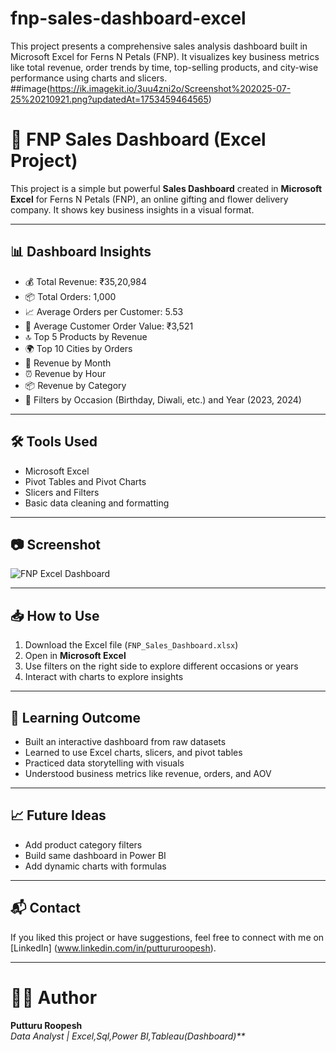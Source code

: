 # fnp-sales-dashboard-excel
This project presents a comprehensive sales analysis dashboard built in Microsoft Excel for Ferns N Petals (FNP). It visualizes key business metrics like total revenue, order trends by time, top-selling products, and city-wise performance using charts and slicers.
##image(https://ik.imagekit.io/3uu4zni2o/Screenshot%202025-07-25%20210921.png?updatedAt=1753459464565)
# 🌼 FNP Sales Dashboard (Excel Project)

This project is a simple but powerful **Sales Dashboard** created in **Microsoft Excel** for Ferns N Petals (FNP), an online gifting and flower delivery company. It shows key business insights in a visual format.

---

## 📊 Dashboard Insights

- 💰 Total Revenue: ₹35,20,984  
- 📦 Total Orders: 1,000  
- 📈 Average Orders per Customer: 5.53  
- 🛒 Average Customer Order Value: ₹3,521  
- 🔝 Top 5 Products by Revenue  
- 🌍 Top 10 Cities by Orders  
- 📆 Revenue by Month  
- ⏰ Revenue by Hour  
- 📦 Revenue by Category  
- 🎯 Filters by Occasion (Birthday, Diwali, etc.) and Year (2023, 2024)

---

## 🛠️ Tools Used

- Microsoft Excel
- Pivot Tables and Pivot Charts
- Slicers and Filters
- Basic data cleaning and formatting

---

## 📷 Screenshot

![FNP Excel Dashboard](https://ik.imagekit.io/3uu4zni2o/Screenshot%202025-07-25%20210921.png?updatedAt=1753459464565)

---

## 📥 How to Use

1. Download the Excel file (`FNP_Sales_Dashboard.xlsx`)
2. Open in **Microsoft Excel**
3. Use filters on the right side to explore different occasions or years
4. Interact with charts to explore insights

---

## 📘 Learning Outcome

- Built an interactive dashboard from raw datasets
- Learned to use Excel charts, slicers, and pivot tables
- Practiced data storytelling with visuals
- Understood business metrics like revenue, orders, and AOV

---

## 📈 Future Ideas

- Add product category filters
- Build same dashboard in Power BI
- Add dynamic charts with formulas

---

## 📬 Contact

If you liked this project or have suggestions, feel free to connect with me on [LinkedIn] (www.linkedin.com/in/puttururoopesh).

---

# 👨‍💻 Author
**Putturu Roopesh**  
_Data Analyst | Excel,Sql,Power BI,Tableau(Dashboard)**_ 


